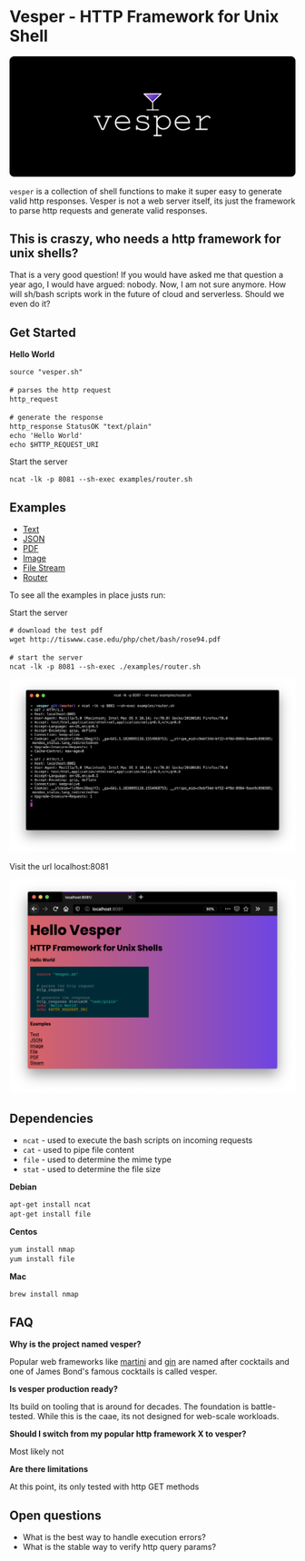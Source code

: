 # Vesper - HTTP Framework for Unix Shell

![Vesper Logo](assets/logo.png)

`vesper` is a collection of shell functions to make it super easy to generate valid http responses. Vesper is not a web server itself, its just the framework to parse http requests and generate valid responses.

## This is craszy, who needs a http framework for unix shells?

That is a very good question! If you would have asked me that question a year ago, I would have argued: nobody. Now, I am not sure anymore. How will sh/bash scripts work in the future of cloud and serverless. Should we even do it?

## Get Started

**Hello World**

```
source "vesper.sh"

# parses the http request
http_request

# generate the response
http_response StatusOK "text/plain"
echo 'Hello World'
echo $HTTP_REQUEST_URI
```

Start the server

```
ncat -lk -p 8081 --sh-exec examples/router.sh
```

## Examples

 * [Text](./examples/helloworld.sh)
 * [JSON](./examples/json.sh)
 * [PDF](./examples/pdf.sh)
 * [Image](./examples/image.sh)
 * [File Stream](./examples/file_stream.sh)
 * [Router](./examples/router.sh)

To see all the examples in place justs run:

Start the server

```
# download the test pdf
wget http://tiswww.case.edu/php/chet/bash/rose94.pdf

# start the server
ncat -lk -p 8081 --sh-exec ./examples/router.sh
```

![vesper cli](assets/vesper_cli.png)

Visit the url localhost:8081

![vesper browser output](assets/vesper_browser.png)

## Dependencies

- `ncat` - used to execute the bash scripts on incoming requests
- `cat` - used to pipe file content
- `file` - used to determine the mime type
- `stat` -  used to determine the file size

**Debian**

```bash
apt-get install ncat
apt-get install file
```

**Centos**

```bash
yum install nmap
yum install file
```

**Mac**

```bash
brew install nmap
```

## FAQ

**Why is the project named vesper?**

Popular web frameworks like [martini](https://github.com/go-martini/martini) and [gin](https://github.com/gin-gonic/gin) are named after cocktails and one of James Bond's famous cocktails is called vesper.

**Is vesper production ready?**

Its build on tooling that is around for decades. The foundation is battle-tested. While this is the caae, its not designed for web-scale workloads.

**Should I switch from my popular http framework X to vesper?**

Most likely not

**Are there limitations**

At this point, its only tested with http GET methods

## Open questions

* What is the best way to handle execution errors?
* What is the stable way to verify http query params?
